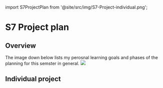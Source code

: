 import S7ProjectPlan from '@site/src/img/S7-Project-individual.png';

# S7 Project plan

## Overview

The image down below lists my perosnal learning goals and phases of the planning for this semster in general.
<img src={S7ProjectPlan} />

## Individual project
